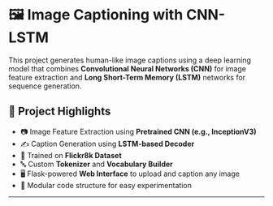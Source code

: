 # 🖼️ Image Captioning with CNN-LSTM

This project generates human-like image captions using a deep learning model that combines **Convolutional Neural Networks (CNN)** for image feature extraction and **Long Short-Term Memory (LSTM)** networks for sequence generation.

## 🚀 Project Highlights

- 📷 Image Feature Extraction using **Pretrained CNN (e.g., InceptionV3)**
- ✍️ Caption Generation using **LSTM-based Decoder**
- 🧠 Trained on **Flickr8k Dataset**
- 🔤 Custom **Tokenizer** and **Vocabulary Builder**
- 🖥️ Flask-powered **Web Interface** to upload and caption any image
- 📁 Modular code structure for easy experimentation

---



